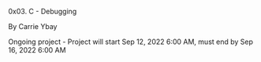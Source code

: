 0x03. C - Debugging


By Carrie Ybay


Ongoing project - Project will start Sep 12, 2022 6:00 AM, must end by Sep 16, 2022 6:00 AM

